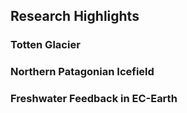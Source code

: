 ## Research Highlights

### Totten Glacier

### Northern Patagonian Icefield

### Freshwater Feedback in EC-Earth
